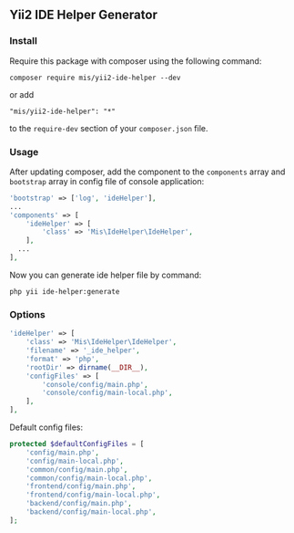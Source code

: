 ## Yii2 IDE Helper Generator

### Install

Require this package with composer using the following command:

```
composer require mis/yii2-ide-helper --dev
```

or add

```
"mis/yii2-ide-helper": "*"
```

to the `require-dev` section of your `composer.json` file.

### Usage

After updating composer, add the component to the `components` array and `bootstrap` array in config file of console application:

```php
'bootstrap' => ['log', 'ideHelper'],
...
'components' => [
    'ideHelper' => [
      	'class' => 'Mis\IdeHelper\IdeHelper',
    ],
  ...
],
```

Now you can generate ide helper file by command:

```
php yii ide-helper:generate
```

### Options

```php
'ideHelper' => [
    'class' => 'Mis\IdeHelper\IdeHelper',
    'filename' => '_ide_helper',
    'format' => 'php',
    'rootDir' => dirname(__DIR__),
    'configFiles' => [
        'console/config/main.php',
        'console/config/main-local.php',
    ],
],
```

Default config files:

```php
protected $defaultConfigFiles = [
    'config/main.php',
    'config/main-local.php',
    'common/config/main.php',
    'common/config/main-local.php',
    'frontend/config/main.php',
    'frontend/config/main-local.php',
    'backend/config/main.php',
    'backend/config/main-local.php',
];
```

